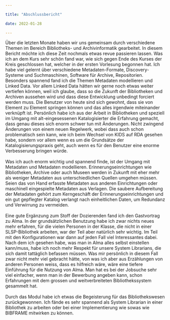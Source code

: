 ```yaml
---

title: "Abschlussbericht"

date: 2022-01-28

---
```



Über die letzten Monate haben wir uns gemeinsam durch verschiedene Themen im Bereich Bibliotheks- und Archivinformatik gearbeitet. In diesem Bericht möchte ich diese Zeit nochmals etwas revue passieren lassen. Was ich an dem Kurs sehr schön fand war, wie sich gegen Ende des Kurses der Kreis geschlossen hat, welcher in der ersten Vorlesung begonnen hat. Ich habe viel gelernt über verschiedene Metadaten-Formate, Discovery-Systeme und Suchmaschinen, Software für Archive, Repositorien. Besonders spannend fand ich die Themen Metadaten modellieren und Linked Data. Vor allem Linked Data hätten wir gerne noch etwas weiter vertiefen können, weil ich glaube, dass so die Zukunft der Bibliotheken und Archiven aussehen wird und dass diese Entwicklung unbedingt forciert werden muss. Die Benutzer von heute sind sich gewohnt, dass sie von Element zu Element springen können und das alles irgendwie miteinander verknüpft ist. Persönlich habe ich aus der Arbeit in Bibliotheken und speziell im Umgang mit alt-eingesessenen Katalogisierter die Erfahrung gemacht, dass genau dieses sich enorm schwer tun mit Änderungen. Nicht zwingend Änderungen von einem neuen Regelwerk, wobei dass auch schon problematisch sein kann, wie ich beim Wechsel von KIDS auf RDA gesehen habe, sondern vor allem wenn es um die Grundsätze der Katalogisierungspraxis geht, auch wenn es für den Benutzer eine enorme Verbesserung bringen würde. <br> <br>
Was ich auch enorm wichtig und spannend finde, ist der Umgang mit Metadaten und Metadaten modellieren. Erinnerungseinrichtungen wie Bibliotheken, Archive oder auch Museen werden in Zukunft mit eher mehr als weniger Metadaten aus unterschiedlichen Quellen umgehen müssen. Seien das von Hand erfasste Metadaten aus anderen Einrichtungen oder maschinell eingespielte Metadaten aus Verlagen. Die saubere Aufbereitung der Metadaten gehört zum Kerngeschäft der Erinnerungseinrichtungen und ein gut gepflegter Katalog verlangt nach einheitlichen Daten, um Redundanz und Verwirrung zu vermeiden. <br> <br>
Eine gute Ergänzung zum Stoff der Dozierenden fand ich den Gastvortrag zu Alma. In der grundsätzlichen Benutzung habe ich zwar nichts neues mehr erfahren, für die vielen Personen in der Klasse, die nicht in einer SLSP-Bibliothek arbeiten, war der Teil aber natürlich sehr wichtig. Im Teil mit den Konfigurationen war dann auf jeden Fall viel Interessantes dabei. Nach dem ich gesehen habe, was man in Alma alles selbst einstellen kann/muss, habe ich noch mehr Respekt für unsere System Librarians, die sich damit tattäglich befassen müssen. Was mir persönlich in diesem Fall zwar nicht mehr viel gebracht hätte, von was ich aber aus Erzählungen von anderen Personen weiss, dass es hilfreich wäre, wäre eine tiefere Einführung für die Nutzung von Alma. Man hat es bei der Jobsuche sehr viel einfacher, wenn man in der Bewerbung angeben kann, schon Erfahrungen mit dem grossen und weitverbreiteten Bibliothekssystem gesammelt hat. <br> <br>
Durch das Modul habe ich etwas die Begeisterung für das Bibliothekswesen zurückgewonnen. Ich fände es sehr spannend als System Librarian in einer Bibliothek zu arbeiten oder bei einer Implementierung wie sowas wie BIBFRAME mitwirken zu können. 
